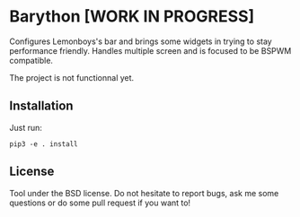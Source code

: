 Barython [WORK IN PROGRESS]
===========================

Configures Lemonboys's bar and brings some widgets in trying to stay
performance friendly. Handles multiple screen and is focused to be BSPWM
compatible.

The project is not functionnal yet.

Installation
------------

Just run:

```
pip3 -e . install
```


License
-------

Tool under the BSD license. Do not hesitate to report bugs, ask me some
questions or do some pull request if you want to!
